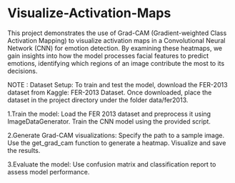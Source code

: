 # Visualize-Activation-Maps
  This project demonstrates the use of Grad-CAM (Gradient-weighted Class Activation Mapping) to visualize activation maps in a Convolutional Neural Network (CNN) for emotion detection. By examining these heatmaps, we gain insights into how the model processes facial features to predict emotions, identifying which regions of an image contribute the most to its decisions.

NOTE :
      Dataset Setup:
                    To train and test the model, download the FER-2013 dataset from Kaggle: FER-2013 Dataset.
                    Once downloaded, place the dataset in the project directory under the folder data/fer2013.
 
  1.Train the model:
          Load the FER 2013 dataset and preprocess it using ImageDataGenerator.
          Train the CNN model using the provided script.

  2.Generate Grad-CAM visualizations:
          Specify the path to a sample image.
          Use the get_grad_cam function to generate a heatmap.
          Visualize and save the results.

  3.Evaluate the model:
          Use confusion matrix and classification report to assess model performance.
